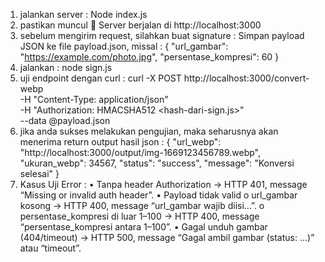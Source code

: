 1. jalankan server :
Node index.js
2. pastikan muncul  Server berjalan di http://localhost:3000
3. sebelum mengirim request, silahkan buat signature :
Simpan payload JSON ke file payload.json, missal :
{
  "url_gambar": "https://example.com/photo.jpg",
  "persentase_kompresi": 60
}
4. jalankan : 
node sign.js
5. uji endpoint dengan curl :
curl -X POST http://localhost:3000/convert-webp \
  -H "Content-Type: application/json" \
  -H "Authorization: HMACSHA512 <hash-dari-sign.js>" \
  --data @payload.json
6. jika anda sukses melakukan pengujian, maka seharusnya akan menerima return output hasil json :
{
  "url_webp": "http://localhost:3000/output/img-1669123456789.webp",
  "ukuran_webp": 34567,
  "status": "success",
  "message": "Konversi selesai"
}
7. Kasus Uji Error :
•	Tanpa header Authorization → HTTP 401, message “Missing or invalid auth header”.
•	Payload tidak valid
o	url_gambar kosong → HTTP 400, message “url_gambar wajib diisi…”.
o	persentase_kompresi di luar 1–100 → HTTP 400, message “persentase_kompresi antara 1–100”.
•	Gagal unduh gambar (404/timeout) → HTTP 500, message “Gagal ambil gambar (status: …)” atau “timeout”.
